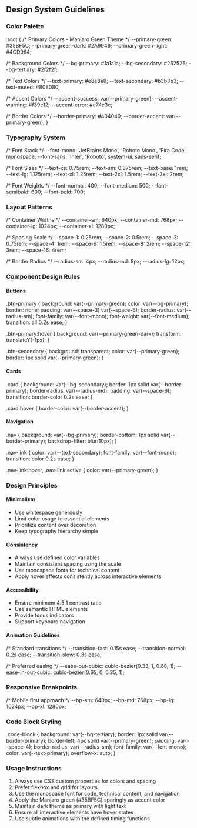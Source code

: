 ## Design System Guidelines

### Color Palette

:root {
/* Primary Colors - Manjaro Green Theme */
--primary-green: #35BF5C;
--primary-green-dark: #2A9946;
--primary-green-light: #4CD964;

/* Background Colors */
--bg-primary: #1a1a1a;
--bg-secondary: #252525;
--bg-tertiary: #2f2f2f;

/* Text Colors */
--text-primary: #e8e8e8;
--text-secondary: #b3b3b3;
--text-muted: #808080;

/* Accent Colors */
--accent-success: var(--primary-green);
--accent-warning: #f39c12;
--accent-error: #e74c3c;

/* Border Colors */
--border-primary: #404040;
--border-accent: var(--primary-green);
}

### Typography System

/* Font Stack */
--font-mono: 'JetBrains Mono', 'Roboto Mono', 'Fira Code', monospace;
--font-sans: 'Inter', 'Roboto', system-ui, sans-serif;

/* Font Sizes */
--text-xs: 0.75rem;
--text-sm: 0.875rem;
--text-base: 1rem;
--text-lg: 1.125rem;
--text-xl: 1.25rem;
--text-2xl: 1.5rem;
--text-3xl: 2rem;

/* Font Weights */
--font-normal: 400;
--font-medium: 500;
--font-semibold: 600;
--font-bold: 700;

### Layout Patterns

/* Container Widths */
--container-sm: 640px;
--container-md: 768px;
--container-lg: 1024px;
--container-xl: 1280px;

/* Spacing Scale */
--space-1: 0.25rem;
--space-2: 0.5rem;
--space-3: 0.75rem;
--space-4: 1rem;
--space-6: 1.5rem;
--space-8: 2rem;
--space-12: 3rem;
--space-16: 4rem;

/* Border Radius */
--radius-sm: 4px;
--radius-md: 8px;
--radius-lg: 12px;

### Component Design Rules

#### Buttons

.btn-primary {
background: var(--primary-green);
color: var(--bg-primary);
border: none;
padding: var(--space-3) var(--space-6);
border-radius: var(--radius-sm);
font-family: var(--font-mono);
font-weight: var(--font-medium);
transition: all 0.2s ease;
}

.btn-primary:hover {
background: var(--primary-green-dark);
transform: translateY(-1px);
}

.btn-secondary {
background: transparent;
color: var(--primary-green);
border: 1px solid var(--primary-green);
}

#### Cards

.card {
background: var(--bg-secondary);
border: 1px solid var(--border-primary);
border-radius: var(--radius-md);
padding: var(--space-6);
transition: border-color 0.2s ease;
}

.card:hover {
border-color: var(--border-accent);
}

#### Navigation

.nav {
background: var(--bg-primary);
border-bottom: 1px solid var(--border-primary);
backdrop-filter: blur(10px);
}

.nav-link {
color: var(--text-secondary);
font-family: var(--font-mono);
transition: color 0.2s ease;
}

.nav-link:hover,
.nav-link.active {
color: var(--primary-green);
}

### Design Principles

#### Minimalism
- Use whitespace generously
- Limit color usage to essential elements
- Prioritize content over decoration
- Keep typography hierarchy simple

#### Consistency
- Always use defined color variables
- Maintain consistent spacing using the scale
- Use monospace fonts for technical content
- Apply hover effects consistently across interactive elements

#### Accessibility
- Ensure minimum 4.5:1 contrast ratio
- Use semantic HTML elements
- Provide focus indicators
- Support keyboard navigation

#### Animation Guidelines

/* Standard transitions */
--transition-fast: 0.15s ease;
--transition-normal: 0.2s ease;
--transition-slow: 0.3s ease;

/* Preferred easing */
--ease-out-cubic: cubic-bezier(0.33, 1, 0.68, 1);
--ease-in-out-cubic: cubic-bezier(0.65, 0, 0.35, 1);

### Responsive Breakpoints

/* Mobile first approach */
--bp-sm: 640px;
--bp-md: 768px;
--bp-lg: 1024px;
--bp-xl: 1280px;

### Code Block Styling

.code-block {
background: var(--bg-tertiary);
border: 1px solid var(--border-primary);
border-left: 4px solid var(--primary-green);
padding: var(--space-4);
border-radius: var(--radius-sm);
font-family: var(--font-mono);
color: var(--text-primary);
overflow-x: auto;
}

### Usage Instructions
1. Always use CSS custom properties for colors and spacing
2. Prefer flexbox and grid for layouts
3. Use the monospace font for code, technical content, and navigation
4. Apply the Manjaro green (#35BF5C) sparingly as accent color
5. Maintain dark theme as primary with light text
6. Ensure all interactive elements have hover states
7. Use subtle animations with the defined timing functions